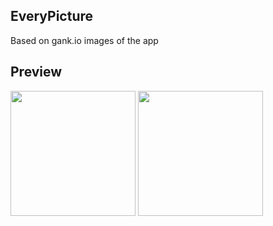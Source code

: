 ## EveryPicture

Based on gank.io images of the app

## Preview

<image src="./image/1.png" width="200px"/>  <image src="./image/2.png" width="200px"/>